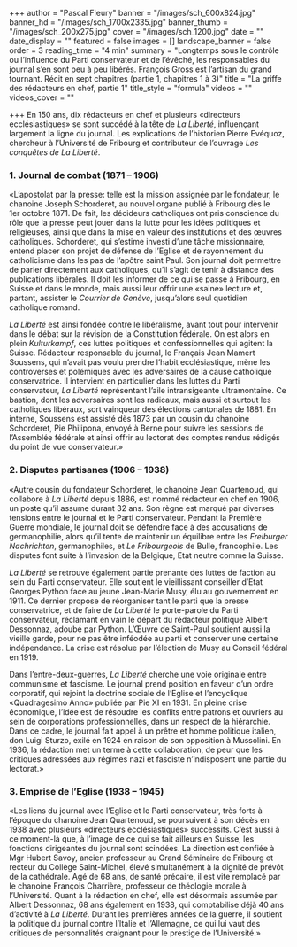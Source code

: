 +++
author = "Pascal Fleury"
banner = "/images/sch_600x824.jpg"
banner_hd = "/images/sch_1700x2335.jpg"
banner_thumb = "/images/sch_200x275.jpg"
cover = "/images/sch_1200.jpg"
date = ""
date_display = ""
featured = false
images = []
landscape_banner = false
order = 3
reading_time = "4 min"
summary = "Longtemps sous le contrôle ou l’influence du Parti conservateur et de l’évêché, les responsables du journal s’en sont peu à peu libérés. François Gross est l’artisan du grand tournant. Récit en sept chapitres (partie 1, chapitres 1 à 3)"
title = "La griffe des rédacteurs en chef, partie 1"
title_style = "formula"
videos = ""
videos_cover = ""

+++
En 150 ans, dix rédacteurs en chef et plusieurs «directeurs ecclésiastiques» se sont succédé à la tête de _La Liberté_, influençant largement la ligne du journal. Les explications de l’historien Pierre Evéquoz, chercheur à l’Université de Fribourg et contributeur de l’ouvrage _Les conquêtes de La Liberté_.

### 1. Journal de combat (1871 – 1906)

«L’apostolat par la presse: telle est la mission assignée par le fondateur, le chanoine Joseph Schorderet, au nouvel organe publié à Fribourg dès le 1er octobre 1871. De fait, les décideurs catholiques ont pris conscience du rôle que la presse peut jouer dans la lutte pour les idées politiques et religieuses, ainsi que dans la mise en valeur des institutions et des œuvres catholiques. Schorderet, qui s’estime investi d’une tâche missionnaire, entend placer son projet de défense de l’Eglise et de rayonnement du catholicisme dans les pas de l’apôtre saint Paul. Son journal doit permettre de parler directement aux catholiques, qu’il s’agit de tenir à distance des publications libérales. Il doit les informer de ce qui se passe à Fribourg, en Suisse et dans le monde, mais aussi leur offrir une «saine» lecture et, partant, assister le _Courrier de Genève_, jusqu’alors seul quotidien catholique romand.

_La Liberté_ est ainsi fondée contre le libéralisme, avant tout pour intervenir dans le débat sur la révision de la Constitution fédérale. On est alors en plein _Kulturkampf_, ces luttes politiques et confessionnelles qui agitent la Suisse. Rédacteur responsable du journal, le Français Jean Mamert Soussens, qui n’avait pas voulu prendre l’habit ecclésiastique, mène les controverses et polémiques avec les adversaires de la cause catholique conservatrice. Il intervient en particulier dans les luttes du Parti conservateur, _La Liberté_ représentant l’aile intransigeante ultramontaine. Ce bastion, dont les adversaires sont les radicaux, mais aussi et surtout les catholiques libéraux, sort vainqueur des élections cantonales de 1881. En interne, Soussens est assisté dès 1873 par un cousin du chanoine Schorderet, Pie Philipona, envoyé à Berne pour suivre les sessions de l’Assemblée fédérale et ainsi offrir au lectorat des comptes rendus rédigés du point de vue conservateur.»

### 2. Disputes partisanes (1906 – 1938)

«Autre cousin du fondateur Schorderet, le chanoine Jean Quartenoud, qui collabore à _La Liberté_ depuis 1886, est nommé rédacteur en chef en 1906, un poste qu’il assume durant 32 ans. Son règne est marqué par diverses tensions entre le journal et le Parti conservateur. Pendant la Première Guerre mondiale, le journal doit se défendre face à des accusations de germanophilie, alors qu’il tente de maintenir un équilibre entre les _Freiburger Nachrichten_, germanophiles, et _Le Fribourgeois_ de Bulle, francophile. Les disputes font suite à l’invasion de la Belgique, Etat neutre comme la Suisse.

_La Liberté_ se retrouve également partie prenante des luttes de faction au sein du Parti conservateur. Elle soutient le vieillissant conseiller d’Etat Georges Python face au jeune Jean-Marie Musy, élu au gouvernement en 1911. Ce dernier propose de réorganiser tant le parti que la presse conservatrice, et de faire de _La Liberté_ le porte-parole du Parti conservateur, réclamant en vain le départ du rédacteur politique Albert Dessonnaz, adoubé par Python. L’Œuvre de Saint-Paul soutient aussi la vieille garde, pour ne pas être inféodée au parti et conserver une certaine indépendance. La crise est résolue par l’élection de Musy au Conseil fédéral en 1919.

Dans l’entre-deux-guerres, _La Liberté_ cherche une voie originale entre communisme et fascisme. Le journal prend position en faveur d’un ordre corporatif, qui rejoint la doctrine sociale de l’Eglise et l’encyclique «Quadragesimo Anno» publiée par Pie XI en 1931. En pleine crise économique, l’idée est de résoudre les conflits entre patrons et ouvriers au sein de corporations professionnelles, dans un respect de la hiérarchie. Dans ce cadre, le journal fait appel à un prêtre et homme politique italien, don Luigi Sturzo, exilé en 1924 en raison de son opposition à Mussolini. En 1936, la rédaction met un terme à cette collaboration, de peur que les critiques adressées aux régimes nazi et fasciste n’indisposent une partie du lectorat.»

### 3. Emprise de l’Eglise (1938 – 1945)

«Les liens du journal avec l’Eglise et le Parti conservateur, très forts à l’époque du chanoine Jean Quartenoud, se poursuivent à son décès en 1938 avec plusieurs «directeurs ecclésiastiques» successifs. C’est aussi à ce moment-là que, à l’image de ce qui se fait ailleurs en Suisse, les fonctions dirigeantes du journal sont scindées. La direction est confiée à Mgr Hubert Savoy, ancien professeur au Grand Séminaire de Fribourg et recteur du Collège Saint-Michel, élevé simultanément à la dignité de prévôt de la cathédrale. Agé de 68 ans, de santé précaire, il est vite remplacé par le chanoine François Charrière, professeur de théologie morale à l’Université. Quant à la rédaction en chef, elle est désormais assumée par Albert Dessonnaz, 68 ans également en 1938, qui comptabilise déjà 40 ans d’activité à _La Liberté_. Durant les premières années de la guerre, il soutient la politique du journal contre l’Italie et l’Allemagne, ce qui lui vaut des critiques de personnalités craignant pour le prestige de l’Université.»